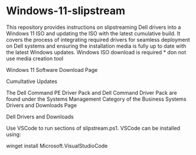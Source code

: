 # Windows-11-slipstream
This repository provides instructions on slipstreaming Dell drivers into a Windows 11 ISO and updating the ISO with the latest cumulative build. It covers the process of integrating required drivers for seamless deployment on Dell systems and ensuring the installation media is fully up to date with the latest Windows updates.
Windows ISO download is required * don not use media creation tool

Windows 11 Software Download Page

Cumultative Updates

The Dell Command PE Driver Pack and Dell Command Driver Pack are found under the Systems Management Category of the Business Systems Drivers and Downloads Page

Dell Drivers and Downloads

Use VSCode to run sections of slipstream.ps1. VSCode can be installed using:

winget install Microsoft.VisualStudioCode
